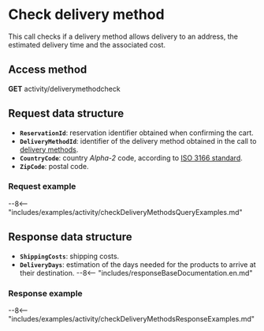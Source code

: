 # Check delivery method

This call checks if a delivery method allows delivery to an address, the estimated delivery time and the associated cost.

## Access method

**GET** activity/deliverymethodcheck

## Request data structure

- **`ReservationId`**: reservation identifier obtained when confirming the cart.
- **`DeliveryMethodId`**: identifier of the delivery method obtained in the call to [delivery methods](deliveryMethods.md).
- **`CountryCode`**: country *Alpha-2* code, according to [ISO 3166 standard](https://www.iban.com/country-codes).
- **`ZipCode`**: postal code.

### Request example

--8<-- "includes/examples/activity/checkDeliveryMethodsQueryExamples.md"

## Response data structure

- **`ShippingCosts`**: shipping costs.
- **`DeliveryDays`**: estimation of the days needed for the products to arrive at their destination.
--8<-- "includes/responseBaseDocumentation.en.md"

### Response example

--8<-- "includes/examples/activity/checkDeliveryMethodsResponseExamples.md"
